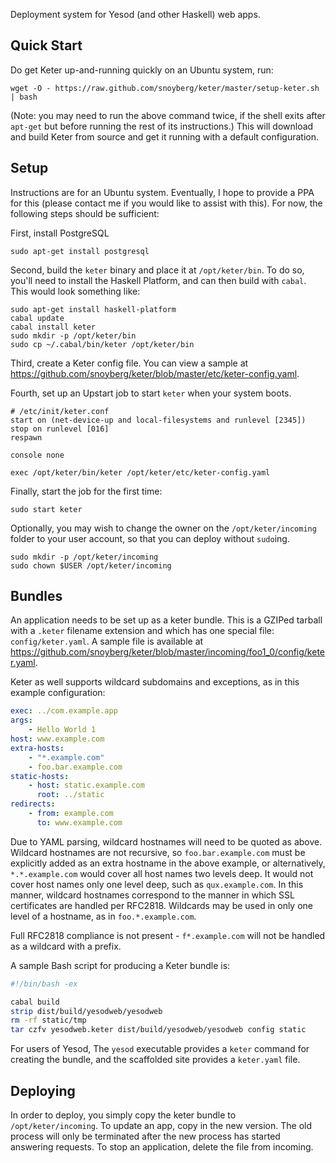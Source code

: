 Deployment system for Yesod (and other Haskell) web apps.

## Quick Start

Do get Keter up-and-running quickly on an Ubuntu system, run:

    wget -O - https://raw.github.com/snoyberg/keter/master/setup-keter.sh | bash

(Note: you may need to run the above command twice, if the shell exits after
`apt-get` but before running the rest of its instructions.) This will download
and build Keter from source and get it running with a
default configuration.

## Setup

Instructions are for an Ubuntu system. Eventually, I hope to provide a PPA for
this (please contact me if you would like to assist with this). For now, the
following steps should be sufficient:

First, install PostgreSQL

    sudo apt-get install postgresql

Second, build the `keter` binary and place it at `/opt/keter/bin`. To do so,
you'll need to install the Haskell Platform, and can then build with `cabal`.
This would look something like:

    sudo apt-get install haskell-platform
    cabal update
    cabal install keter
    sudo mkdir -p /opt/keter/bin
    sudo cp ~/.cabal/bin/keter /opt/keter/bin

Third, create a Keter config file. You can view a sample at
https://github.com/snoyberg/keter/blob/master/etc/keter-config.yaml.

Fourth, set up an Upstart job to start `keter` when your system boots.

```
# /etc/init/keter.conf
start on (net-device-up and local-filesystems and runlevel [2345])
stop on runlevel [016]
respawn

console none

exec /opt/keter/bin/keter /opt/keter/etc/keter-config.yaml
```

Finally, start the job for the first time:

    sudo start keter

Optionally, you may wish to change the owner on the `/opt/keter/incoming`
folder to your user account, so that you can deploy without `sudo`ing.

    sudo mkdir -p /opt/keter/incoming
    sudo chown $USER /opt/keter/incoming

## Bundles

An application needs to be set up as a keter bundle. This is a GZIPed tarball
with a `.keter` filename extension and which has one special file:
`config/keter.yaml`. A sample file is available at
https://github.com/snoyberg/keter/blob/master/incoming/foo1_0/config/keter.yaml.

Keter as well supports wildcard subdomains and exceptions, as in this example
configuration:

```yaml
exec: ../com.example.app
args:
    - Hello World 1
host: www.example.com
extra-hosts:
    - "*.example.com"
    - foo.bar.example.com
static-hosts:
    - host: static.example.com
      root: ../static
redirects:
    - from: example.com
      to: www.example.com
```

Due to YAML parsing, wildcard hostnames will need to be quoted as above.
Wildcard hostnames are not recursive, so `foo.bar.example.com` must be
explicitly added as an extra hostname in the above example, or
alternatively, `*.*.example.com` would cover all host names two levels
deep. It would not cover host names only one level deep, such as
`qux.example.com`. In this manner, wildcard hostnames correspond to the
manner in which SSL certificates are handled per RFC2818. Wildcards may
be used in only one level of a hostname, as in `foo.*.example.com`.

Full RFC2818 compliance is not present - `f*.example.com` will not be
handled as a wildcard with a prefix.

A sample Bash script for producing a Keter bundle is:

```bash
#!/bin/bash -ex

cabal build
strip dist/build/yesodweb/yesodweb
rm -rf static/tmp
tar czfv yesodweb.keter dist/build/yesodweb/yesodweb config static
```

For users of Yesod, The `yesod` executable provides a `keter` command for
creating the bundle, and the scaffolded site provides a `keter.yaml` file.

## Deploying

In order to deploy, you simply copy the keter bundle to `/opt/keter/incoming`.
To update an app, copy in the new version. The old process will only be
terminated after the new process has started answering requests. To stop an
application, delete the file from incoming.
